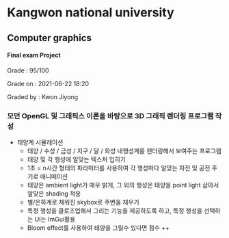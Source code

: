 # Kangwon national university

## Computer graphics
#### Final exam Project
Grade : 95/100

Grade on : 2021-06-22 18:20

Graded by	: Kwon Jiyong


### 모던 OpenGL 및 그래픽스 이론을 바탕으로 3D 그래픽 렌더링 프로그램 작성


- 태양계 시뮬레이션
  * 태양 / 수성 / 금성 / 지구 / 달 / 화성 내행성계를 렌더링해서 보여주는 프로그램
  * 태양 및 각 행성에 알맞는 텍스처 입히기
  * 1초 = n시간 형태의 파라미터를 사용하여 각 행성마다 알맞는 자전 및 공전 주기로 애니메이션
  * 태양은 ambient light가 매우 밝게, 그 외의 행성은 태양을 point light 삼아서 알맞은 shading 적용
  * 별/은하계로 채워진 skybox로 주변을 채우기
  * 특정 행성을 클로즈업해서 그리는 기능을 제공하도록 하고, 특정 행성을 선택하는 UI는 ImGui활용
  * Bloom effect를 사용하여 태양을 그릴수 있다면 점수 ++
